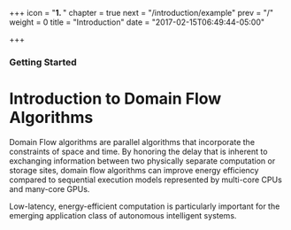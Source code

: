 +++
icon = "<b>1. </b>"
chapter = true
next = "/introduction/example"
prev = "/"
weight = 0
title = "Introduction"
date = "2017-02-15T06:49:44-05:00"

+++

### Getting Started

# Introduction to Domain Flow Algorithms

Domain Flow algorithms are parallel algorithms that incorporate the constraints of space and time.
By honoring the delay that is inherent to exchanging information between two physically
separate computation or storage sites, domain flow algorithms can improve energy efficiency
compared to sequential execution models represented by multi-core CPUs and many-core GPUs.

Low-latency, energy-efficient computation is particularly important for the emerging application
class of autonomous intelligent systems.
